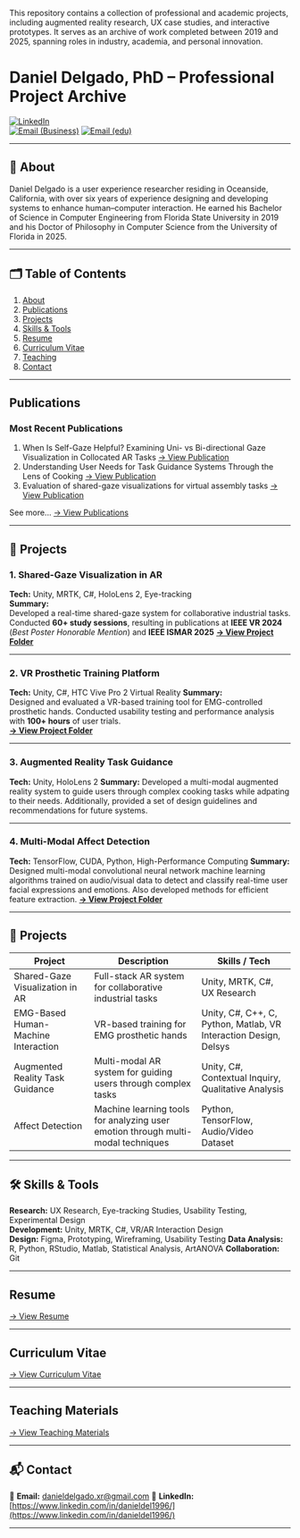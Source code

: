 This repository contains a collection of professional and academic projects, including augmented reality research, UX case studies, and interactive prototypes. It serves as an archive of work completed between 2019 and 2025, spanning roles in industry, academia, and personal innovation.

# Daniel Delgado, PhD – Professional Project Archive

[![LinkedIn](https://img.shields.io/badge/LinkedIn-Profile-blue)](https://www.linkedin.com/in/danieldel1996/)  
[![Email (Business)](https://img.shields.io/badge/Email-Contact-lightgrey)](mailto:danieldeldelgado.xr@gmail.com)
[![Email (edu)](https://img.shields.io/badge/Email-Contact-lightgrey)](mailto:danieldel@ufl.edu)


---

## 📖 About

Daniel Delgado is a user experience researcher residing in Oceanside, California, with over six years of experience designing and developing systems to enhance human–computer interaction. He earned his Bachelor of Science in Computer Engineering from Florida State University in 2019 and his Doctor of Philosophy in Computer Science from the University of Florida in 2025.

---

## 🗂 Table of Contents
1. [About](#-about)  
2. [Publications](#-publications)  
3. [Projects](#-projects)  
4. [Skills & Tools](#-skills--tools)
5. [Resume](#-resume)
6. [Curriculum Vitae](#-curriculum-vitae)
7. [Teaching](#-teaching)
8. [Contact](#-contact)  

---
## Publications
### Most Recent Publications
1. When Is Self-Gaze Helpful? Examining Uni- vs Bi-directional Gaze Visualization in Collocated AR Tasks [→ View Publication](Publications/When-is-Self-Gaze-Necessary.pdf)
2. Understanding User Needs for Task Guidance Systems Through the Lens of Cooking [→ View Publication](Publications/Understanding-User-Needs.pdf)
4. Evaluation of shared-gaze visualizations for virtual assembly tasks [→ View Publication](Publications/Evaluation-of-SGV.pdf)

See more... [→ View Publications](https://github.com/danieldel96/Portfolio/tree/main/Publications)

___

## 🌟 Projects

### **1. Shared-Gaze Visualization in AR**
**Tech:** 
Unity, MRTK, C#, HoloLens 2, Eye-tracking  
**Summary:**  
Developed a real-time shared-gaze system for collaborative industrial tasks. Conducted **60+ study sessions**, resulting in publications at **IEEE VR 2024** (*Best Poster Honorable Mention*) and **IEEE ISMAR 2025**
**[→ View Project Folder](https://github.com/danieldel96/Portfolio/tree/main/Projects/Shared-Gaze-Visualizations)**

___

### **2. VR Prosthetic Training Platform**
**Tech:** 
Unity, C#, HTC Vive Pro 2 Virtual Reality
**Summary:**  
Designed and evaluated a VR-based training tool for EMG-controlled prosthetic hands. Conducted usability testing and performance analysis with **100+ hours** of user trials.  
**[→ View Project Folder](https://github.com/danieldel96/Portfolio/tree/main/Projects/EMG-Based-Human-Machine-Interface)**

---
### **3. Augmented Reality Task Guidance**
**Tech:** 
Unity, HoloLens 2 
**Summary:** 
Developed a multi-modal augmented reality system to guide users through complex cooking tasks while adpating to their needs. Additionally, provided a set of design guidelines and recommendations for future systems.

___
### **4. Multi-Modal Affect Detection**
**Tech:** 
TensorFlow, CUDA, Python, High-Performance Computing
**Summary:** 
Designed multi-modal convolutional neural network machine learning algorithms trained on audio/visual data to detect and classify real-time user facial expressions and emotions. Also developed methods for efficient feature extraction.
**[→ View Project Folder](https://github.com/danieldel96/Portfolio/tree/main/Projects/Machine-Learning-Affect-Detection)**
___

## 📂 Projects

| Project | Description | Skills / Tech |
|---------|-------------|---------------|
| Shared-Gaze Visualization in AR | Full-stack AR system for collaborative industrial tasks | Unity, MRTK, C#, UX Research |
| EMG-Based Human-Machine Interaction | VR-based training for EMG prosthetic hands | Unity, C#, C++, C, Python, Matlab, VR Interaction Design, Delsys |
| Augmented Reality Task Guidance | Multi-modal AR system for guiding users through complex tasks | Unity, C#, Contextual Inquiry, Qualitative Analysis |
| Affect Detection | Machine learning tools for analyzing user emotion through multi-modal techniques | Python, TensorFlow, Audio/Video Dataset |


---

## 🛠 Skills & Tools

**Research:** UX Research, Eye-tracking Studies, Usability Testing, Experimental Design  
**Development:** Unity, MRTK, C#, VR/AR Interaction Design  
**Design:** Figma, Prototyping, Wireframing, Usability Testing
**Data Analysis:** R, Python, RStudio, Matlab, Statistical Analysis, ArtANOVA
**Collaboration:** Git

---
## Resume
[→ View Resume](/Resume/Resume.pdf)

---
## Curriculum Vitae
[→ View Curriculum Vitae](/CV/DanielDelgado-CV.pdf)

---
## Teaching Materials
[→ View Teaching Materials](https://github.com/danieldel96/Portfolio/tree/main/Teaching)

___

## 📬 Contact

📧 **Email:** [danieldelgado.xr@gmail.com](mailto:danieldelgado.xr@gmail.com)
🔗 **LinkedIn:** [https://www.linkedin.com/in/danieldel1996/](https://www.linkedin.com/in/danieldel1996/)

---
